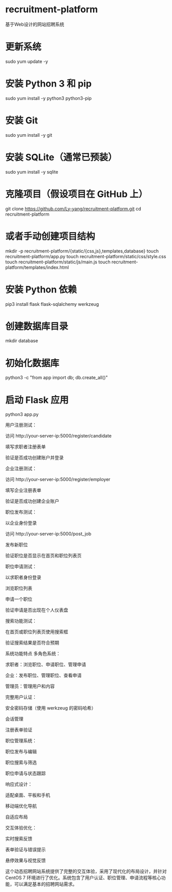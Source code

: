 # recruitment-platform
基于Web设计的网站招聘系统
# 更新系统
sudo yum update -y

# 安装 Python 3 和 pip
sudo yum install -y python3 python3-pip

# 安装 Git
sudo yum install -y git

# 安装 SQLite（通常已预装）
sudo yum install -y sqlite

# 克隆项目（假设项目在 GitHub 上）
git clone https://github.com/Ly-yang/recruitment-platform.git
cd recruitment-platform

# 或者手动创建项目结构
mkdir -p recruitment-platform/{static/{css,js},templates,database}
touch recruitment-platform/app.py
touch recruitment-platform/static/css/style.css
touch recruitment-platform/static/js/main.js
touch recruitment-platform/templates/index.html

# 安装 Python 依赖
pip3 install flask flask-sqlalchemy werkzeug

# 创建数据库目录
mkdir database

# 初始化数据库
python3 -c "from app import db; db.create_all()"

# 启动 Flask 应用
python3 app.py

用户注册测试：

访问 http://your-server-ip:5000/register/candidate

填写求职者注册表单

验证是否成功创建账户并登录

企业注册测试：

访问 http://your-server-ip:5000/register/employer

填写企业注册表单

验证是否成功创建企业账户

职位发布测试：

以企业身份登录

访问 http://your-server-ip:5000/post_job

发布新职位

验证职位是否显示在首页和职位列表页

职位申请测试：

以求职者身份登录

浏览职位列表

申请一个职位

验证申请是否出现在个人仪表盘

搜索功能测试：

在首页或职位列表页使用搜索框

验证搜索结果是否符合预期

系统功能特点
多角色系统：

求职者：浏览职位、申请职位、管理申请

企业：发布职位、管理职位、查看申请

管理员：管理用户和内容

完整用户认证：

安全密码存储（使用 werkzeug 的密码哈希）

会话管理

注册表单验证

职位管理系统：

职位发布与编辑

职位搜索与筛选

职位申请与状态跟踪

响应式设计：

适配桌面、平板和手机

移动端优化导航

自适应布局

交互体验优化：

实时搜索反馈

表单验证与错误提示

悬停效果与视觉反馈

这个动态招聘网站系统提供了完整的交互体验，采用了现代化的布局设计，并针对 CentOS 7 环境进行了优化。系统包含了用户认证、职位管理、申请流程等核心功能，可以满足基本的招聘网站需求。

